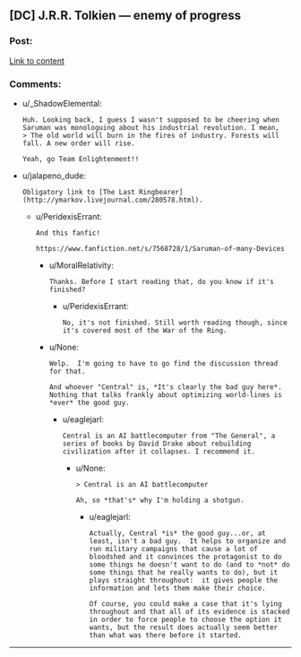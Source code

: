 ## [DC] J.R.R. Tolkien — enemy of progress

### Post:

[Link to content]()

### Comments:

- u/_ShadowElemental:
  ```
  Huh. Looking back, I guess I wasn't supposed to be cheering when Saruman was monologuing about his industrial revolution. I mean,
  > The old world will burn in the fires of industry. Forests will fall. A new order will rise.

  Yeah, go Team Enlightenment!!
  ```

- u/jalapeno_dude:
  ```
  Obligatory link to [The Last Ringbearer](http://ymarkov.livejournal.com/280578.html).
  ```

  - u/PeridexisErrant:
    ```
    And this fanfic!

    https://www.fanfiction.net/s/7568728/1/Saruman-of-many-Devices
    ```

    - u/MoralRelativity:
      ```
      Thanks. Before I start reading that, do you know if it's finished?
      ```

      - u/PeridexisErrant:
        ```
        No, it's not finished. Still worth reading though, since it's covered most of the War of the Ring.
        ```

    - u/None:
      ```
      Welp.  I'm going to have to go find the discussion thread for that.

      And whoever "Central" is, *It's clearly the bad guy here*.  Nothing that talks frankly about optimizing world-lines is *ever* the good guy.
      ```

      - u/eaglejarl:
        ```
        Central is an AI battlecomputer from "The General", a series of books by David Drake about rebuilding civilization after it collapses. I recommend it.
        ```

        - u/None:
          ```
          > Central is an AI battlecomputer

          Ah, so *that's* why I'm holding a shotgun.
          ```

          - u/eaglejarl:
            ```
            Actually, Central *is* the good guy...or, at least, isn't a bad guy.  It helps to organize and run military campaigns that cause a lot of bloodshed and it convinces the protagonist to do some things he doesn't want to do (and to *not* do some things that he really wants to do), but it plays straight throughout:  it gives people the information and lets them make their choice.  

            Of course, you could make a case that it's lying throughout and that all of its evidence is stacked in order to force people to choose the option it wants, but the result does actually seem better than what was there before it started.
            ```

---

